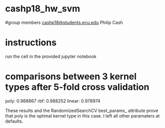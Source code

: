 # cashp18_hw_svm

#group members
cashp18@students.ecu.edu Philip Cash

# instructions
run the cell in the provided jupyter notebook

# comparisons between 3 kernel types after 5-fold cross validation
poly:   0.988867
rbf:    0.988252
linear: 0.978974

These results and the RandomizedSearchCV best_params_ attribute prove that poly is the optimal kernel type in this case.
I left all other paramaters at defaults.
